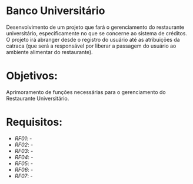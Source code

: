 # Banco Universitário
Desenvolvimento de um projeto que fará o gerenciamento do restaurante universitário, especificamente no que se concerne ao sistema de créditos. O projeto irá abranger desde o registro do usuário até as atribuições da catraca (que será a responsável por liberar a passagem do usuário ao ambiente alimentar do restaurante).
# Objetivos:
Aprimoramento de funções necessárias para o gerenciamento do Restaurante Universitário.

# Requisitos:
- *RF01*: - 
- *RF02*: - 
- *RF03*: - 
- *RF04*: - 
- *RF05*: - 
- *RF06*: - 
- *RF07*: - 
